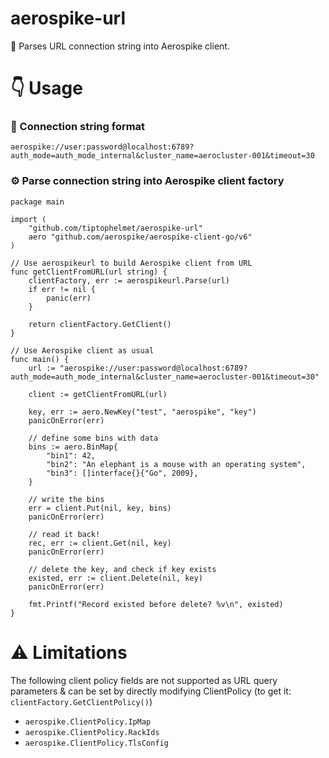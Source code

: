 # aerospike-url
💫 Parses URL connection string into Aerospike client.

# 👇 Usage

### 🔗 Connection string format
`aerospike://user:password@localhost:6789?auth_mode=auth_mode_internal&cluster_name=aerocluster-001&timeout=30`

### ⚙️ Parse connection string into Aerospike client factory

```
package main

import (
    "github.com/tiptophelmet/aerospike-url"
    aero "github.com/aerospike/aerospike-client-go/v6"
)

// Use aerospikeurl to build Aerospike client from URL
func getClientFromURL(url string) {
    clientFactory, err := aerospikeurl.Parse(url)
    if err != nil {
        panic(err)
    }

    return clientFactory.GetClient()
}

// Use Aerospike client as usual
func main() {
    url := "aerospike://user:password@localhost:6789?auth_mode=auth_mode_internal&cluster_name=aerocluster-001&timeout=30"

    client := getClientFromURL(url)

    key, err := aero.NewKey("test", "aerospike", "key")
    panicOnError(err)

    // define some bins with data
    bins := aero.BinMap{
        "bin1": 42,
        "bin2": "An elephant is a mouse with an operating system",
        "bin3": []interface{}{"Go", 2009},
    }

    // write the bins
    err = client.Put(nil, key, bins)
    panicOnError(err)

    // read it back!
    rec, err := client.Get(nil, key)
    panicOnError(err)

    // delete the key, and check if key exists
    existed, err := client.Delete(nil, key)
    panicOnError(err)

    fmt.Printf("Record existed before delete? %v\n", existed)
}
```

# ⚠️ Limitations

The following client policy fields are not supported as URL query parameters & can be set by directly modifying ClientPolicy (to get it: `clientFactory.GetClientPolicy()`)
- `aerospike.ClientPolicy.IpMap`
- `aerospike.ClientPolicy.RackIds`
- `aerospike.ClientPolicy.TlsConfig`